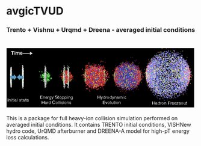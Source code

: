 # avgicTVUD

### Trento + Vishnu + Urqmd + Dreena  -  averaged initial conditions

<h1><img src="imgs/hic.png" alt="hic" width='500' align="center"/></h1>

This is a package for full heavy-ion collision simulation performed on averaged initial conditions. It contains TRENTO initial conditions,
VISHNew hydro code, UrQMD afterburner and DREENA-A model for high-pT energy loss calculations.